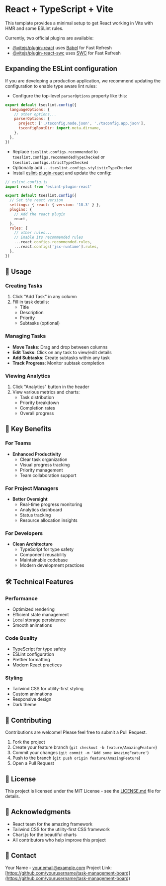 # React + TypeScript + Vite

This template provides a minimal setup to get React working in Vite with HMR and some ESLint rules.

Currently, two official plugins are available:

- [@vitejs/plugin-react](https://github.com/vitejs/vite-plugin-react/blob/main/packages/plugin-react/README.md) uses [Babel](https://babeljs.io/) for Fast Refresh
- [@vitejs/plugin-react-swc](https://github.com/vitejs/vite-plugin-react-swc) uses [SWC](https://swc.rs/) for Fast Refresh

## Expanding the ESLint configuration

If you are developing a production application, we recommend updating the configuration to enable type aware lint rules:

- Configure the top-level `parserOptions` property like this:

```js
export default tseslint.config({
  languageOptions: {
    // other options...
    parserOptions: {
      project: ['./tsconfig.node.json', './tsconfig.app.json'],
      tsconfigRootDir: import.meta.dirname,
    },
  },
})
```

- Replace `tseslint.configs.recommended` to `tseslint.configs.recommendedTypeChecked` or `tseslint.configs.strictTypeChecked`
- Optionally add `...tseslint.configs.stylisticTypeChecked`
- Install [eslint-plugin-react](https://github.com/jsx-eslint/eslint-plugin-react) and update the config:

```js
// eslint.config.js
import react from 'eslint-plugin-react'

export default tseslint.config({
  // Set the react version
  settings: { react: { version: '18.3' } },
  plugins: {
    // Add the react plugin
    react,
  },
  rules: {
    // other rules...
    // Enable its recommended rules
    ...react.configs.recommended.rules,
    ...react.configs['jsx-runtime'].rules,
  },
})
```

## 🎯 Usage

### Creating Tasks
1. Click "Add Task" in any column
2. Fill in task details:
   - Title
   - Description
   - Priority
   - Subtasks (optional)

### Managing Tasks
- **Move Tasks**: Drag and drop between columns
- **Edit Tasks**: Click on any task to view/edit details
- **Add Subtasks**: Create subtasks within any task
- **Track Progress**: Monitor subtask completion

### Viewing Analytics
1. Click "Analytics" button in the header
2. View various metrics and charts:
   - Task distribution
   - Priority breakdown
   - Completion rates
   - Overall progress

## 🌈 Key Benefits

### For Teams
- **Enhanced Productivity**
  - Clear task organization
  - Visual progress tracking
  - Priority management
  - Team collaboration support

### For Project Managers
- **Better Oversight**
  - Real-time progress monitoring
  - Analytics dashboard
  - Status tracking
  - Resource allocation insights

### For Developers
- **Clean Architecture**
  - TypeScript for type safety
  - Component reusability
  - Maintainable codebase
  - Modern development practices

## 🛠 Technical Features

### Performance
- Optimized rendering
- Efficient state management
- Local storage persistence
- Smooth animations

### Code Quality
- TypeScript for type safety
- ESLint configuration
- Prettier formatting
- Modern React practices

### Styling
- Tailwind CSS for utility-first styling
- Custom animations
- Responsive design
- Dark theme

## 🤝 Contributing

Contributions are welcome! Please feel free to submit a Pull Request.

1. Fork the project
2. Create your feature branch (`git checkout -b feature/AmazingFeature`)
3. Commit your changes (`git commit -m 'Add some AmazingFeature'`)
4. Push to the branch (`git push origin feature/AmazingFeature`)
5. Open a Pull Request

## 📝 License

This project is licensed under the MIT License - see the [LICENSE.md](LICENSE.md) file for details.

## 🙏 Acknowledgments

- React team for the amazing framework
- Tailwind CSS for the utility-first CSS framework
- Chart.js for the beautiful charts
- All contributors who help improve this project

## 📧 Contact

Your Name - your.email@example.com
Project Link: [https://github.com/yourusername/task-management-board](https://github.com/yourusername/task-management-board)
